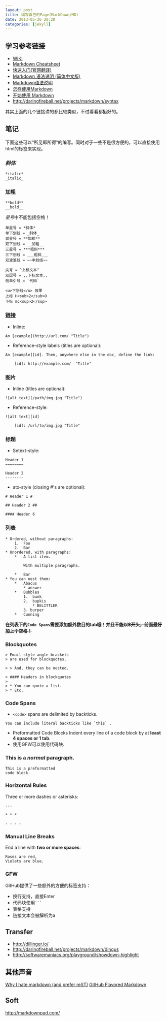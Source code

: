 ```yaml
---
layout: post
title: 编写自己的Page(MarkDown/MD)
date: 2013-05-26 20:20
categories: [jekyll]
---
```


## 学习参考链接

+ [WIKI](http://en.wikipedia.org/wiki/Markdown)
+ [Markdown Cheatsheet](https://github.com/adam-p/markdown-here/wiki/Markdown-Cheatsheet)
+ [快速入门\(官网翻译\)](http://wowubuntu.com/markdown/index.html)
+ [Markdown 语法说明 (简体中文版)](http://wowubuntu.com/markdown/basic.html)
+ [Markdown语法说明](http://uliweb.clkg.org/tutorial/view_chapter/32)
+ [怎样使用Markdown](http://www.ituring.com.cn/article/23)
+ [开始使用 Markdown](http://ued.taobao.com/blog/2012/07/getting-started-with-markdown/)
+ <http://daringfireball.net/projects/markdown/syntax>

其实上面的几个链接讲的都比较类似，不过看看都挺好的。

## 笔记

下面这些可以“所见即所得”的编写。同时对于一些不是很方便的，可以直接使用html的标签来实现。

### *斜体*

```
*italic*
_italic_
```

### **加粗**

```
**bold**
__bold__
```

*星号*中不能包括空格！

```
单星号 = *斜体*
单下划线 = _斜体_
双星号 = **加粗**
双下划线 = __加粗__
三星号 = ***粗斜***
三下划线 = ___粗斜___
双波浪线 = ~~中划线~~

尖号 = ^上标文本^
双逗号 = ,,下标文本,,
倒单引号 = `代码`

<u>下划线</u> 效果
上标 H<sub>2</sub>O
下标 mc<sup>2</sup>
```

### [链接](winse.github.com)

* Inline:

```
An [example](http://url.com/ "Title")
```

* Reference-style labels (titles are optional):

```
An [example][id]. Then, anywhere else in the doc, define the link:

	[id]: http://example.com/  "Title"
```

### 图片

* Inline (titles are optional):

```
![alt text](/path/img.jpg "Title")
```

* Reference-style:

```
![alt text][id]

	[id]: /url/to/img.jpg "Title"
```

### 标题

* Setext-style:

```
Header 1
========
	
Header 2
--------
```

* atx-style (closing #'s are optional):

```
# Header 1 #
	
## Header 2 ##
	
#### Header 6
```

### 列表

```
* Ordered, without paragraphs:
	1.  Foo
	2.  Bar
* Unordered, with paragraphs:
	*   A list item.
		
		With multiple paragraphs.
		
	*   Bar
* You can nest them:
	*   Abacus
		* answer
	*   Bubbles
		1.  bunk
		2.  bupkis
			* BELITTLER
		3. burper
	*   Cunning
```

**在列表下的`Code Spans`需要添加额外数目的tab哦！~~并且不能以$开头，前面最好加上个空格！~~**

### Blockquotes

```
> Email-style angle brackets
> are used for blockquotes.
	
> > And, they can be nested.
	
> #### Headers in blockquotes
> 
> * You can quote a list.
> * Etc.
```

### Code Spans

* `<code>` spans are delimited by backticks.

```
You can include literal backticks like `this` .
```

* Preformatted Code Blocks Indent every line of a code block by at **least 4 spaces or 1 tab**.
* 使用GFW可以使用代码块.

### This is a *normal* paragraph.

```
This is a preformatted
code block.
```

### Horizontal Rules

Three or more dashes or asterisks:

```
---
	
* * *
	
- - - - 
```

### Manual Line Breaks

End a line with **two or more spaces**:

```
Roses are red,   
Violets are blue.
```

### GFW

GitHub提供了一些额外的方便的标签支持：

* 换行支持，直接Enter
* 代码块使用` ``` ` 
* 表格支持
* 链接文本会被解析为a


## Transfer

+ <http://dillinger.io/>
+ <http://daringfireball.net/projects/markdown/dingus>
+ <http://softwaremaniacs.org/playground/showdown-highlight>

## 其他声音

[Why I hate markdown \(and prefer reST\)](http://blog.liancheng.info/why-i-hate-markdown/#.UaTHM9JaTYQ)
[GitHub Flavored Markdown](https://help.github.com/articles/github-flavored-markdown)

## Soft

<http://markdownpad.com/>
